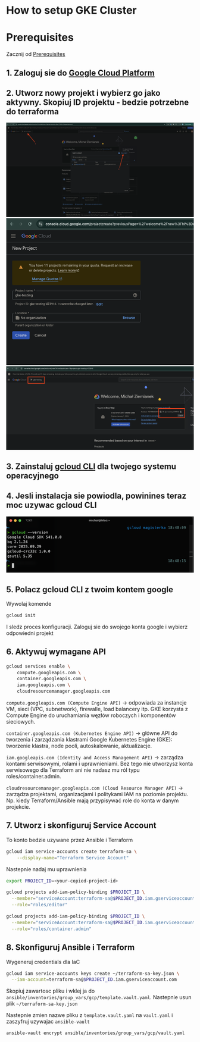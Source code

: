 
# How to setup GKE Cluster

# Prerequisites
Zacznij od [Prerequisites](./Prerequisites.md)

## 1. Zaloguj sie do [Google Cloud Platform](https://console.cloud.google.com/)

## 2. Utworz nowy projekt i wybierz go jako aktywny. Skopiuj ID projektu - bedzie potrzebne do terraforma
![](./images/001_gke.png)
![](./images/002_gke.png)
![](./images/003_gke.png)

## 3. Zainstaluj [gcloud CLI](https://cloud.google.com/sdk/docs/install) dla twojego systemu operacyjnego

## 4. Jesli instalacja sie powiodla, powinines teraz moc uzywac gcloud CLI
![](./images/004_gke.png)

## 5. Polacz gcloud CLI z twoim kontem google
Wywolaj komende
```sh
gcloud init
```
I sledz proces konfiguracji. Zaloguj sie do swojego konta google i wybierz odpowiedni projekt

## 6. Aktywuj wymagane API
```sh
gcloud services enable \
    compute.googleapis.com \
    container.googleapis.com \
    iam.googleapis.com \
    cloudresourcemanager.googleapis.com
```
`compute.googleapis.com (Compute Engine API)`
→ odpowiada za instancje VM, sieci (VPC, subnetwork), firewalle, load balancery itp.
GKE korzysta z Compute Engine do uruchamiania węzłów roboczych i komponentów sieciowych.

`container.googleapis.com (Kubernetes Engine API)`
→ główne API do tworzenia i zarządzania klastrami Google Kubernetes Engine (GKE): tworzenie klastra, node pooli, autoskalowanie, aktualizacje.

`iam.googleapis.com (Identity and Access Management API)`
→ zarządza kontami serwisowymi, rolami i uprawnieniami.
Bez tego nie utworzysz konta serwisowego dla Terraform ani nie nadasz mu ról typu roles/container.admin.

`cloudresourcemanager.googleapis.com (Cloud Resource Manager API)`
→ zarządza projektami, organizacjami i politykami IAM na poziomie projektu.
Np. kiedy Terraform/Ansible mają przypisywać role do konta w danym projekcie.

## 7. Utworz i skonfiguruj Service Account
To konto bedzie uzywane przez Ansible i Terraform
```sh
gcloud iam service-accounts create terraform-sa \
    --display-name="Terraform Service Account"

```
Nastepnie nadaj mu uprawnienia
```sh
export PROJECT_ID=<your-copied-project-id>
```

```sh
gcloud projects add-iam-policy-binding $PROJECT_ID \
  --member="serviceAccount:terraform-sa@$PROJECT_ID.iam.gserviceaccount.com" \
  --role="roles/editor"
```

```sh
gcloud projects add-iam-policy-binding $PROJECT_ID \
  --member="serviceAccount:terraform-sa@$PROJECT_ID.iam.gserviceaccount.com" \
  --role="roles/container.admin"
```

## 8. Skonfiguruj Ansible i Terraform

Wygeneruj credentials dla IaC
```sh
gcloud iam service-accounts keys create ~/terraform-sa-key.json \
  --iam-account=terraform-sa@$PROJECT_ID.iam.gserviceaccount.com 
```

Skopiuj zawartosc pliku i wklej ja do `ansible/inventories/group_vars/gcp/template.vault.yaml`. Nastepnie usun plik `~/terraform-sa-key.json`

Nastepnie zmien nazwe pliku z `template.vault.yaml` na `vault.yaml` i zaszyfruj uzywajac `ansible-vault`

```sh
ansible-vault encrypt ansible/inventories/group_vars/gcp/vault.yaml
```

